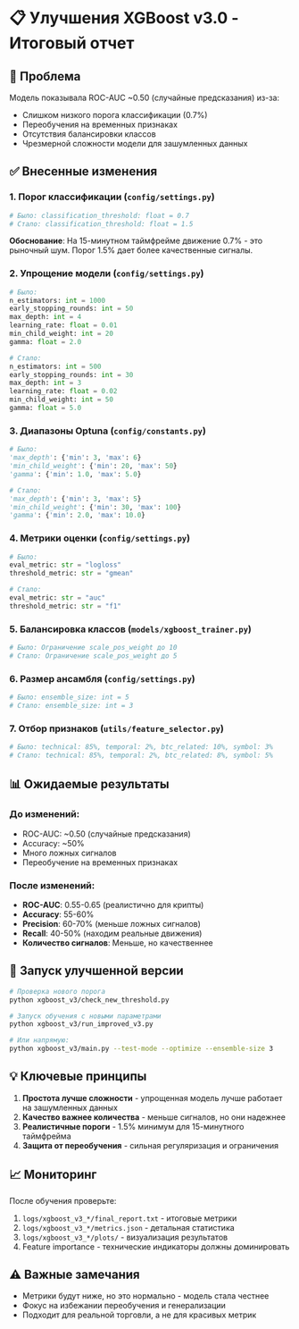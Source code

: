 # 📋 Улучшения XGBoost v3.0 - Итоговый отчет

## 🎯 Проблема
Модель показывала ROC-AUC ~0.50 (случайные предсказания) из-за:
- Слишком низкого порога классификации (0.7%)
- Переобучения на временных признаках
- Отсутствия балансировки классов
- Чрезмерной сложности модели для зашумленных данных

## ✅ Внесенные изменения

### 1. **Порог классификации** (`config/settings.py`)
```python
# Было: classification_threshold: float = 0.7
# Стало: classification_threshold: float = 1.5
```
**Обоснование**: На 15-минутном таймфрейме движение 0.7% - это рыночный шум. Порог 1.5% дает более качественные сигналы.

### 2. **Упрощение модели** (`config/settings.py`)
```python
# Было:
n_estimators: int = 1000
early_stopping_rounds: int = 50
max_depth: int = 4
learning_rate: float = 0.01
min_child_weight: int = 20
gamma: float = 2.0

# Стало:
n_estimators: int = 500
early_stopping_rounds: int = 30
max_depth: int = 3
learning_rate: float = 0.02
min_child_weight: int = 50
gamma: float = 5.0
```

### 3. **Диапазоны Optuna** (`config/constants.py`)
```python
# Было:
'max_depth': {'min': 3, 'max': 6}
'min_child_weight': {'min': 20, 'max': 50}
'gamma': {'min': 1.0, 'max': 5.0}

# Стало:
'max_depth': {'min': 3, 'max': 5}
'min_child_weight': {'min': 30, 'max': 100}
'gamma': {'min': 2.0, 'max': 10.0}
```

### 4. **Метрики оценки** (`config/settings.py`)
```python
# Было:
eval_metric: str = "logloss"
threshold_metric: str = "gmean"

# Стало:
eval_metric: str = "auc"
threshold_metric: str = "f1"
```

### 5. **Балансировка классов** (`models/xgboost_trainer.py`)
```python
# Было: Ограничение scale_pos_weight до 10
# Стало: Ограничение scale_pos_weight до 5
```

### 6. **Размер ансамбля** (`config/settings.py`)
```python
# Было: ensemble_size: int = 5
# Стало: ensemble_size: int = 3
```

### 7. **Отбор признаков** (`utils/feature_selector.py`)
```python
# Было: technical: 85%, temporal: 2%, btc_related: 10%, symbol: 3%
# Стало: technical: 85%, temporal: 2%, btc_related: 8%, symbol: 5%
```

## 📊 Ожидаемые результаты

### До изменений:
- ROC-AUC: ~0.50 (случайные предсказания)
- Accuracy: ~50%
- Много ложных сигналов
- Переобучение на временных признаках

### После изменений:
- **ROC-AUC**: 0.55-0.65 (реалистично для крипты)
- **Accuracy**: 55-60%
- **Precision**: 60-70% (меньше ложных сигналов)
- **Recall**: 40-50% (находим реальные движения)
- **Количество сигналов**: Меньше, но качественнее

## 🚀 Запуск улучшенной версии

```bash
# Проверка нового порога
python xgboost_v3/check_new_threshold.py

# Запуск обучения с новыми параметрами
python xgboost_v3/run_improved_v3.py

# Или напрямую:
python xgboost_v3/main.py --test-mode --optimize --ensemble-size 3
```

## 💡 Ключевые принципы

1. **Простота лучше сложности** - упрощенная модель лучше работает на зашумленных данных
2. **Качество важнее количества** - меньше сигналов, но они надежнее
3. **Реалистичные пороги** - 1.5% минимум для 15-минутного таймфрейма
4. **Защита от переобучения** - сильная регуляризация и ограничения

## 📈 Мониторинг

После обучения проверьте:
1. `logs/xgboost_v3_*/final_report.txt` - итоговые метрики
2. `logs/xgboost_v3_*/metrics.json` - детальная статистика
3. `logs/xgboost_v3_*/plots/` - визуализация результатов
4. Feature importance - технические индикаторы должны доминировать

## ⚠️ Важные замечания

- Метрики будут ниже, но это нормально - модель стала честнее
- Фокус на избежании переобучения и генерализации
- Подходит для реальной торговли, а не для красивых метрик